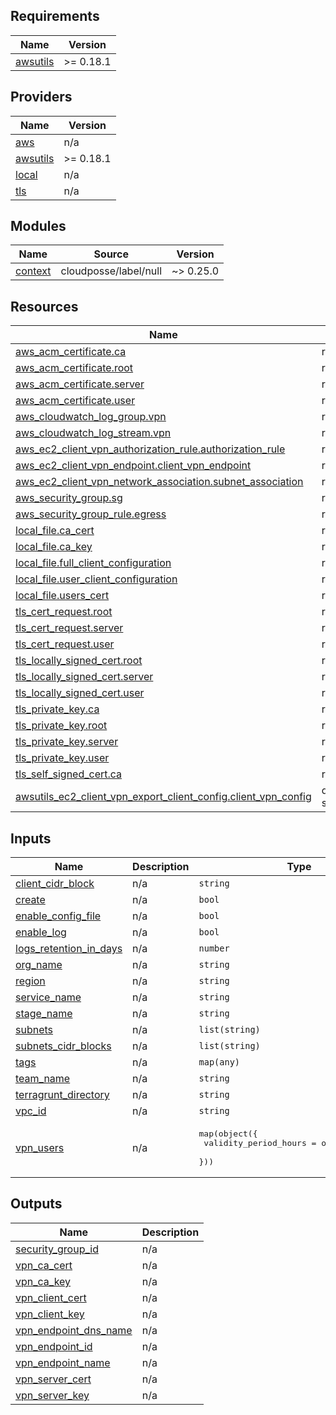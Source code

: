 <!-- BEGIN_TF_DOCS -->
## Requirements

| Name | Version |
|------|---------|
| <a name="requirement_awsutils"></a> [awsutils](#requirement\_awsutils) | >= 0.18.1 |

## Providers

| Name | Version |
|------|---------|
| <a name="provider_aws"></a> [aws](#provider\_aws) | n/a |
| <a name="provider_awsutils"></a> [awsutils](#provider\_awsutils) | >= 0.18.1 |
| <a name="provider_local"></a> [local](#provider\_local) | n/a |
| <a name="provider_tls"></a> [tls](#provider\_tls) | n/a |

## Modules

| Name | Source | Version |
|------|--------|---------|
| <a name="module_context"></a> [context](#module\_context) | cloudposse/label/null | ~> 0.25.0 |

## Resources

| Name | Type |
|------|------|
| [aws_acm_certificate.ca](https://registry.terraform.io/providers/hashicorp/aws/latest/docs/resources/acm_certificate) | resource |
| [aws_acm_certificate.root](https://registry.terraform.io/providers/hashicorp/aws/latest/docs/resources/acm_certificate) | resource |
| [aws_acm_certificate.server](https://registry.terraform.io/providers/hashicorp/aws/latest/docs/resources/acm_certificate) | resource |
| [aws_acm_certificate.user](https://registry.terraform.io/providers/hashicorp/aws/latest/docs/resources/acm_certificate) | resource |
| [aws_cloudwatch_log_group.vpn](https://registry.terraform.io/providers/hashicorp/aws/latest/docs/resources/cloudwatch_log_group) | resource |
| [aws_cloudwatch_log_stream.vpn](https://registry.terraform.io/providers/hashicorp/aws/latest/docs/resources/cloudwatch_log_stream) | resource |
| [aws_ec2_client_vpn_authorization_rule.authorization_rule](https://registry.terraform.io/providers/hashicorp/aws/latest/docs/resources/ec2_client_vpn_authorization_rule) | resource |
| [aws_ec2_client_vpn_endpoint.client_vpn_endpoint](https://registry.terraform.io/providers/hashicorp/aws/latest/docs/resources/ec2_client_vpn_endpoint) | resource |
| [aws_ec2_client_vpn_network_association.subnet_association](https://registry.terraform.io/providers/hashicorp/aws/latest/docs/resources/ec2_client_vpn_network_association) | resource |
| [aws_security_group.sg](https://registry.terraform.io/providers/hashicorp/aws/latest/docs/resources/security_group) | resource |
| [aws_security_group_rule.egress](https://registry.terraform.io/providers/hashicorp/aws/latest/docs/resources/security_group_rule) | resource |
| [local_file.ca_cert](https://registry.terraform.io/providers/hashicorp/local/latest/docs/resources/file) | resource |
| [local_file.ca_key](https://registry.terraform.io/providers/hashicorp/local/latest/docs/resources/file) | resource |
| [local_file.full_client_configuration](https://registry.terraform.io/providers/hashicorp/local/latest/docs/resources/file) | resource |
| [local_file.user_client_configuration](https://registry.terraform.io/providers/hashicorp/local/latest/docs/resources/file) | resource |
| [local_file.users_cert](https://registry.terraform.io/providers/hashicorp/local/latest/docs/resources/file) | resource |
| [tls_cert_request.root](https://registry.terraform.io/providers/hashicorp/tls/latest/docs/resources/cert_request) | resource |
| [tls_cert_request.server](https://registry.terraform.io/providers/hashicorp/tls/latest/docs/resources/cert_request) | resource |
| [tls_cert_request.user](https://registry.terraform.io/providers/hashicorp/tls/latest/docs/resources/cert_request) | resource |
| [tls_locally_signed_cert.root](https://registry.terraform.io/providers/hashicorp/tls/latest/docs/resources/locally_signed_cert) | resource |
| [tls_locally_signed_cert.server](https://registry.terraform.io/providers/hashicorp/tls/latest/docs/resources/locally_signed_cert) | resource |
| [tls_locally_signed_cert.user](https://registry.terraform.io/providers/hashicorp/tls/latest/docs/resources/locally_signed_cert) | resource |
| [tls_private_key.ca](https://registry.terraform.io/providers/hashicorp/tls/latest/docs/resources/private_key) | resource |
| [tls_private_key.root](https://registry.terraform.io/providers/hashicorp/tls/latest/docs/resources/private_key) | resource |
| [tls_private_key.server](https://registry.terraform.io/providers/hashicorp/tls/latest/docs/resources/private_key) | resource |
| [tls_private_key.user](https://registry.terraform.io/providers/hashicorp/tls/latest/docs/resources/private_key) | resource |
| [tls_self_signed_cert.ca](https://registry.terraform.io/providers/hashicorp/tls/latest/docs/resources/self_signed_cert) | resource |
| [awsutils_ec2_client_vpn_export_client_config.client_vpn_config](https://registry.terraform.io/providers/cloudposse/awsutils/latest/docs/data-sources/ec2_client_vpn_export_client_config) | data source |

## Inputs

| Name | Description | Type | Default | Required |
|------|-------------|------|---------|:--------:|
| <a name="input_client_cidr_block"></a> [client\_cidr\_block](#input\_client\_cidr\_block) | n/a | `string` | `"192.168.4.0/22"` | no |
| <a name="input_create"></a> [create](#input\_create) | n/a | `bool` | `true` | no |
| <a name="input_enable_config_file"></a> [enable\_config\_file](#input\_enable\_config\_file) | n/a | `bool` | `false` | no |
| <a name="input_enable_log"></a> [enable\_log](#input\_enable\_log) | n/a | `bool` | `false` | no |
| <a name="input_logs_retention_in_days"></a> [logs\_retention\_in\_days](#input\_logs\_retention\_in\_days) | n/a | `number` | `1` | no |
| <a name="input_org_name"></a> [org\_name](#input\_org\_name) | n/a | `string` | n/a | yes |
| <a name="input_region"></a> [region](#input\_region) | n/a | `string` | n/a | yes |
| <a name="input_service_name"></a> [service\_name](#input\_service\_name) | n/a | `string` | n/a | yes |
| <a name="input_stage_name"></a> [stage\_name](#input\_stage\_name) | n/a | `string` | n/a | yes |
| <a name="input_subnets"></a> [subnets](#input\_subnets) | n/a | `list(string)` | n/a | yes |
| <a name="input_subnets_cidr_blocks"></a> [subnets\_cidr\_blocks](#input\_subnets\_cidr\_blocks) | n/a | `list(string)` | n/a | yes |
| <a name="input_tags"></a> [tags](#input\_tags) | n/a | `map(any)` | `{}` | no |
| <a name="input_team_name"></a> [team\_name](#input\_team\_name) | n/a | `string` | n/a | yes |
| <a name="input_terragrunt_directory"></a> [terragrunt\_directory](#input\_terragrunt\_directory) | n/a | `string` | n/a | yes |
| <a name="input_vpc_id"></a> [vpc\_id](#input\_vpc\_id) | n/a | `string` | n/a | yes |
| <a name="input_vpn_users"></a> [vpn\_users](#input\_vpn\_users) | n/a | <pre>map(object({<br>    validity_period_hours = optional(number)<br>  }))</pre> | `{}` | no |

## Outputs

| Name | Description |
|------|-------------|
| <a name="output_security_group_id"></a> [security\_group\_id](#output\_security\_group\_id) | n/a |
| <a name="output_vpn_ca_cert"></a> [vpn\_ca\_cert](#output\_vpn\_ca\_cert) | n/a |
| <a name="output_vpn_ca_key"></a> [vpn\_ca\_key](#output\_vpn\_ca\_key) | n/a |
| <a name="output_vpn_client_cert"></a> [vpn\_client\_cert](#output\_vpn\_client\_cert) | n/a |
| <a name="output_vpn_client_key"></a> [vpn\_client\_key](#output\_vpn\_client\_key) | n/a |
| <a name="output_vpn_endpoint_dns_name"></a> [vpn\_endpoint\_dns\_name](#output\_vpn\_endpoint\_dns\_name) | n/a |
| <a name="output_vpn_endpoint_id"></a> [vpn\_endpoint\_id](#output\_vpn\_endpoint\_id) | n/a |
| <a name="output_vpn_endpoint_name"></a> [vpn\_endpoint\_name](#output\_vpn\_endpoint\_name) | n/a |
| <a name="output_vpn_server_cert"></a> [vpn\_server\_cert](#output\_vpn\_server\_cert) | n/a |
| <a name="output_vpn_server_key"></a> [vpn\_server\_key](#output\_vpn\_server\_key) | n/a |
<!-- END_TF_DOCS -->